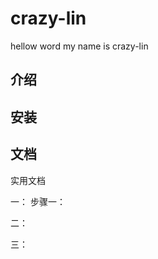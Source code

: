 # crazy-lin
hellow word my name is crazy-lin

##  介绍

##  安装

##  文档

实用文档

一： 步骤一：



二： 


三： 



